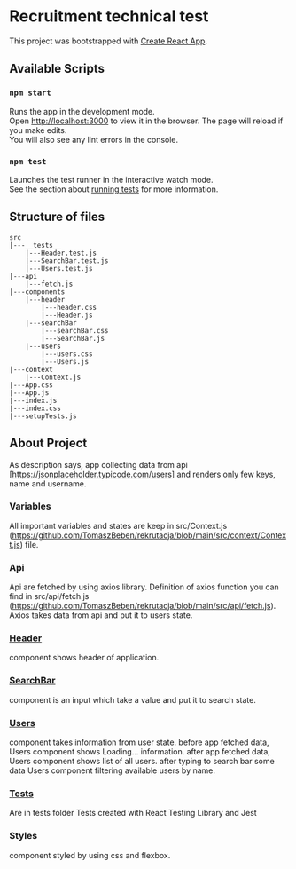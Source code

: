 # Recruitment technical test

This project was bootstrapped with [Create React App](https://github.com/facebook/create-react-app).

## Available Scripts

### `npm start`

Runs the app in the development mode.\
Open [http://localhost:3000](http://localhost:3000) to view it in the browser.
The page will reload if you make edits.\
You will also see any lint errors in the console.

### `npm test`

Launches the test runner in the interactive watch mode.\
See the section about [running tests](https://facebook.github.io/create-react-app/docs/running-tests) for more information.

## Structure of files

    src
    |---__tests__
        |---Header.test.js
        |---SearchBar.test.js
        |---Users.test.js
    |---api
        |---fetch.js
    |---components
        |---header
            |---header.css
            |---Header.js
        |---searchBar
            |---searchBar.css
            |---SearchBar.js
        |---users
            |---users.css
            |---Users.js
    |---context
        |---Context.js
    |---App.css
    |---App.js
    |---index.js
    |---index.css
    |---setupTests.js

## About Project

As description says, app collecting data from api [https://jsonplaceholder.typicode.com/users] and renders only few keys, name and username.

### Variables
All important variables and states are keep in src/Context.js (https://github.com/TomaszBeben/rekrutacja/blob/main/src/context/Context.js) file.

### Api
Api are fetched by using axios library.
Definition of axios function you can find in src/api/fetch.js (https://github.com/TomaszBeben/rekrutacja/blob/main/src/api/fetch.js).
Axios takes data from api and put it to users state.

### [Header](https://github.com/TomaszBeben/rekrutacja/blob/main/src/components/header/Header.js)
component shows header of application.

### [SearchBar](https://github.com/TomaszBeben/rekrutacja/blob/main/src/components/searchBar/SearchBar.js)
component is an input which take a value and put it to search state.

### [Users](https://github.com/TomaszBeben/rekrutacja/blob/main/src/components/users/Users.js)
component takes information from user state.
before app fetched data, Users component shows Loading... information.
after app fetched data, Users component shows list of all users.
after typing to search bar some data Users component filtering available users by name.

### [Tests](https://github.com/TomaszBeben/rekrutacja/tree/main/src/__tests__)
Are in tests folder
Tests created with React Testing Library and Jest

### Styles
component styled by using css and flexbox.